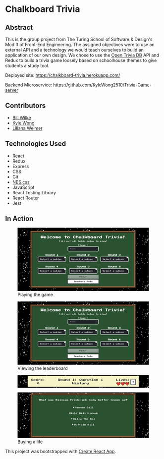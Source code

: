 # Chalkboard Trivia

## Abstract

This is the group project from The Turing School of Software & Design's Mod 3 of Front-End Engineering. The assigned objectives were to use an external API and a technology we would teach ourselves to build an application of our own design. We chose to use the [Open Trivia DB](https://opentdb.com/api_config.php) API and Redux to build a trivia game loosely based on schoolhouse themes to give students a study tool. 

Deployed site: https://chalkboard-trivia.herokuapp.com/

Backend Microservice: https://github.com/KyleWong2510/Trivia-Game-server

## Contributors
- [Bill Wilke](https://github.com/Billwilke42)
- [Kyle Wong](https://github.com/KyleWong2510)
- [Liliana Weimer](https://github.com/lilianaweimer)

## Technologies Used
- React
- Redux
- Express
- CSS
- Git
- [NES.css](https://nostalgic-css.github.io/NES.css/)
- JavaScript
- React Testing Library
- React Router
- Jest

## In Action
<figure>
<img src='src/images/triviagame.gif' alt='a gif of a person playing the trivia game'/>
<figcaption>Playing the game</figcaption>
</figure>

<figure>
<img src='src/images/trivialeaderboard.gif' alt='a gif of a person viewing the leaderboard'/>
<figcaption>Viewing the leaderboard</figcaption>
</figure>

<figure>
<img src='src/images/trivianewlife.gif' alt='a gif of a person buying a life using their score during a game'/>
<figcaption>Buying a life</figcaption>
</figure>

This project was bootstrapped with [Create React App](https://github.com/facebook/create-react-app).

